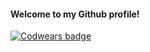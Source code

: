 #### Welcome to my Github profile!

[![Codwears badge](https://www.codewars.com/users/NataliaMelnik/badges/large)](https://www.codewars.com/users/NataliaMelnik)
